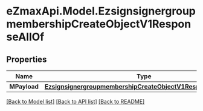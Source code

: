 
# eZmaxApi.Model.EzsignsignergroupmembershipCreateObjectV1ResponseAllOf

## Properties

Name | Type | Description | Notes
------------ | ------------- | ------------- | -------------
**MPayload** | [**EzsignsignergroupmembershipCreateObjectV1ResponseMPayload**](EzsignsignergroupmembershipCreateObjectV1ResponseMPayload.md) |  | 

[[Back to Model list]](../README.md#documentation-for-models)
[[Back to API list]](../README.md#documentation-for-api-endpoints)
[[Back to README]](../README.md)

